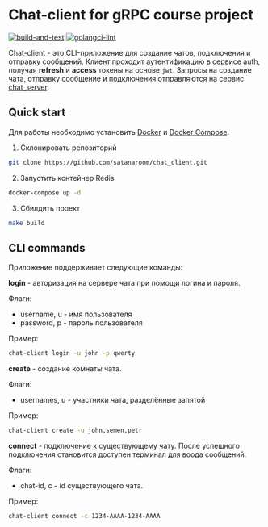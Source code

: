# Chat-client for gRPC course project

[![build-and-test](https://github.com/satanaroom/chat_client/actions/workflows/build-and-test.yml/badge.svg)](https://github.com/satanaroom/chat_client/actions/workflows/build-and-test.yml)
[![golangci-lint](https://github.com/satanaroom/chat_client/actions/workflows/golangci-lint.yml/badge.svg?branch=main)](https://github.com/satanaroom/chat_client/actions/workflows/golangci-lint.yml)

Chat-client - это CLI-приложение для создание чатов, подключения и отправку сообщений.
Клиент проходит аутентификацию в сервисе [auth](https://github.com/satanaroom/auth), 
получая **refresh** и **access** токены на основе `jwt`. Запросы на создание чата, 
отправку сообщение и подключения отправляются на сервис [chat_server](https://github.com/satanaroom/chat_server).

## Quick start
Для работы необходимо установить [Docker](https://docs.docker.com/engine/install/) и [Docker Compose](https://docs.docker.com/compose/install/).

1. Склонировать репозиторий
``` bash
git clone https://github.com/satanaroom/chat_client.git
```

2. Запустить контейнер Redis
``` bash
docker-compose up -d
```

3. Сбилдить проект
``` bash
make build
```

## CLI commands
Приложение поддерживает следующие команды:

**login** - авторизация на сервере чата при помощи логина и пароля.

Флаги: 
  * username, u - имя пользователя
  * password, p - пароль пользователя

Пример:
```bash
chat-client login -u john -p qwerty
```

**create** - создание комнаты чата.

Флаги:
* usernames, u - участники чата, разделённые запятой

Пример:
```bash
chat-client create -u john,semen,petr
```

**connect** - подключение к существующему чату. После успешного подключения становится доступен терминал для воода сообщений.

Флаги:
* chat-id, c - id существующего чата.

Пример:
```bash
chat-client connect -c 1234-AAAA-1234-AAAA
```

